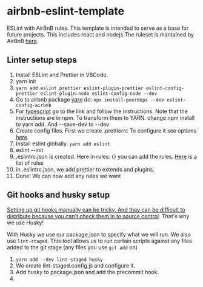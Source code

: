 # airbnb-eslint-template

ESLint with AirBnB rules. This template is intended to serve as a base for future projects.
This includes react and nodejs
The ruleset is mantained by AirBnB [here](https://github.com/airbnb/javascript).

## Linter setup steps

1. Install ESLint and Prettier in VSCode.
2. yarn init
3. `yarn add eslint prettier eslint-plugin-prettier eslint-config-prettier eslint-plugin-node eslint-config-node --dev`
4. Go to airbnb package [yarn](https://yarnpkg.com/package/eslint-config-airbnb) do: `npx install-peerdeps --dev eslint-config-airbnb`
5. For [typescript](https://yarnpkg.com/package/eslint-config-airbnb-typescript) go to the link and follow the instructions. Note that the instructions are in npm. To transform them to YARN. change npm install to yarn add. And --save-dev to --dev
6. Create config files. First we create .prettierrc To configure it see options [here](https://prettier.io/docs/en/options.html).
7. Install eslint globally. `yarn add eslint`
8. eslint --init
9. .eslintrc.json is created. Here in rules: {} you can add the rules. [Here](https://eslint.org/docs/rules/) is a list of rules
10. in .eslintrc.json, we add prettier to extends and plugins.
11. Done! We can now add any rules we want

## Git hooks and husky setup

[Setting up git hooks manually can be tricky. And they can be difficult to distribute because you can't check them in to source control](youtube.com/watch?v=oLxuu7kBZWg#t=300s). That's why we use Husky!

With Husky we use our package.json to specify what we will run.
We also use `lint-staged`. This tool allows us to run certain scripts against any files added to the git stage (any files you use `git add` on)

1. `yarn add --dev lint-staged husky`
2. We create lint-staged.config.js and configure it.
3. Add husky to package.json and add the precommit hook.
4.
